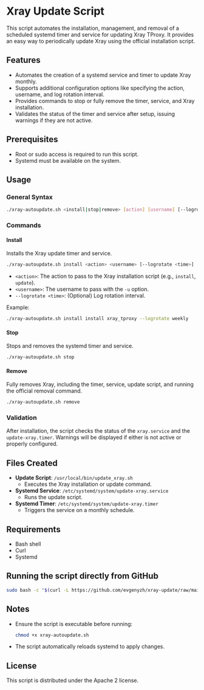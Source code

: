 # Xray Update Script

This script automates the installation, management, and removal of a scheduled systemd timer and service for updating Xray TProxy. It provides an easy way to periodically update Xray using the official installation script.

## Features

- Automates the creation of a systemd service and timer to update Xray monthly.
- Supports additional configuration options like specifying the action, username, and log rotation interval.
- Provides commands to stop or fully remove the timer, service, and Xray installation.
- Validates the status of the timer and service after setup, issuing warnings if they are not active.

## Prerequisites

- Root or sudo access is required to run this script.
- Systemd must be available on the system.

## Usage

### General Syntax
```bash
./xray-autoupdate.sh <install|stop|remove> [action] [username] [--logrotate <time>]
```

### Commands

#### Install
Installs the Xray update timer and service.

```bash
./xray-autoupdate.sh install <action> <username> [--logrotate <time>]
```

- `<action>`: The action to pass to the Xray installation script (e.g., `install`, `update`).
- `<username>`: The username to pass with the `-u` option.
- `--logrotate <time>`: (Optional) Log rotation interval.

Example:
```bash
./xray-autoupdate.sh install install xray_tproxy --logrotate weekly
```

#### Stop
Stops and removes the systemd timer and service.

```bash
./xray-autoupdate.sh stop
```

#### Remove
Fully removes Xray, including the timer, service, update script, and running the official removal command.

```bash
./xray-autoupdate.sh remove
```

### Validation
After installation, the script checks the status of the `xray.service` and the `update-xray.timer`. Warnings will be displayed if either is not active or properly configured.

## Files Created

- **Update Script**: `/usr/local/bin/update_xray.sh`
  - Executes the Xray installation or update command.
- **Systemd Service**: `/etc/systemd/system/update-xray.service`
  - Runs the update script.
- **Systemd Timer**: `/etc/systemd/system/update-xray.timer`
  - Triggers the service on a monthly schedule.

## Requirements

- Bash shell
- Curl
- Systemd

## Running the script directly from GitHub

```bash
sudo bash -c "$(curl -L https://github.com/evgenyzh/xray-update/raw/main/xray-autoupdate.sh)" @ install install --logrotate 02:30:10
```

## Notes

- Ensure the script is executable before running:
  ```bash
  chmod +x xray-autoupdate.sh
  ```
- The script automatically reloads systemd to apply changes.

## License

This script is distributed under the Apache 2 license.
